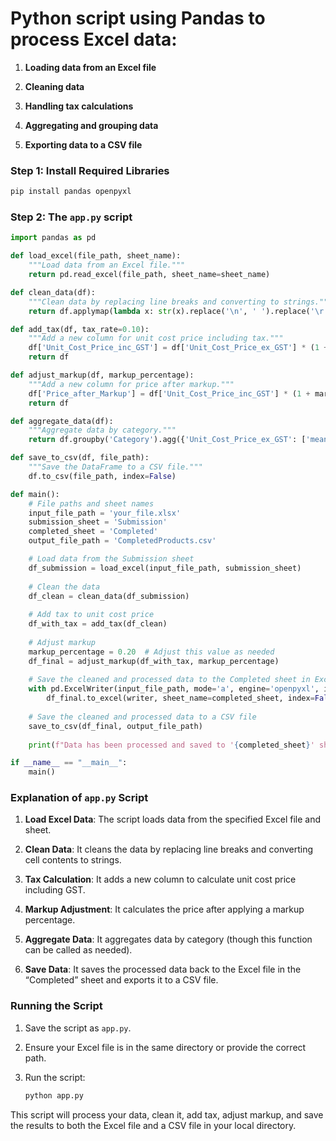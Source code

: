 # Python script using Pandas to process Excel data:

1.  **Loading data from an Excel file**
    
2.  **Cleaning data**
    
3.  **Handling tax calculations**
    
4.  **Aggregating and grouping data**
    
5.  **Exporting data to a CSV file**
    

### Step 1: Install Required Libraries

```sh
pip install pandas openpyxl
```

### Step 2: The `app.py` script


```python
import pandas as pd

def load_excel(file_path, sheet_name):
    """Load data from an Excel file."""
    return pd.read_excel(file_path, sheet_name=sheet_name)

def clean_data(df):
    """Clean data by replacing line breaks and converting to strings."""
    return df.applymap(lambda x: str(x).replace('\n', ' ').replace('\r', ' ') if isinstance(x, str) else x)

def add_tax(df, tax_rate=0.10):
    """Add a new column for unit cost price including tax."""
    df['Unit_Cost_Price_inc_GST'] = df['Unit_Cost_Price_ex_GST'] * (1 + tax_rate)
    return df

def adjust_markup(df, markup_percentage):
    """Add a new column for price after markup."""
    df['Price_after_Markup'] = df['Unit_Cost_Price_inc_GST'] * (1 + markup_percentage)
    return df

def aggregate_data(df):
    """Aggregate data by category."""
    return df.groupby('Category').agg({'Unit_Cost_Price_ex_GST': ['mean', 'sum'], 'Stock_Qty': 'mean'})

def save_to_csv(df, file_path):
    """Save the DataFrame to a CSV file."""
    df.to_csv(file_path, index=False)

def main():
    # File paths and sheet names
    input_file_path = 'your_file.xlsx'
    submission_sheet = 'Submission'
    completed_sheet = 'Completed'
    output_file_path = 'CompletedProducts.csv'

    # Load data from the Submission sheet
    df_submission = load_excel(input_file_path, submission_sheet)
    
    # Clean the data
    df_clean = clean_data(df_submission)
    
    # Add tax to unit cost price
    df_with_tax = add_tax(df_clean)
    
    # Adjust markup
    markup_percentage = 0.20  # Adjust this value as needed
    df_final = adjust_markup(df_with_tax, markup_percentage)
    
    # Save the cleaned and processed data to the Completed sheet in Excel
    with pd.ExcelWriter(input_file_path, mode='a', engine='openpyxl', if_sheet_exists='replace') as writer:
        df_final.to_excel(writer, sheet_name=completed_sheet, index=False)
    
    # Save the cleaned and processed data to a CSV file
    save_to_csv(df_final, output_file_path)
    
    print(f"Data has been processed and saved to '{completed_sheet}' sheet and '{output_file_path}'")

if __name__ == "__main__":
    main()
```

### Explanation of `app.py` Script

1.  **Load Excel Data**: The script loads data from the specified Excel file and sheet.
    
2.  **Clean Data**: It cleans the data by replacing line breaks and converting cell contents to strings.
    
3.  **Tax Calculation**: It adds a new column to calculate unit cost price including GST.
    
4.  **Markup Adjustment**: It calculates the price after applying a markup percentage.
    
5.  **Aggregate Data**: It aggregates data by category (though this function can be called as needed).
    
6.  **Save Data**: It saves the processed data back to the Excel file in the “Completed” sheet and exports it to a CSV file.
    

### Running the Script

1.  Save the script as `app.py`.
    
2.  Ensure your Excel file is in the same directory or provide the correct path.
    
3.  Run the script:
    
    ```sh
    python app.py
    ```

This script will process your data, clean it, add tax, adjust markup, and save the results to both the Excel file and a CSV file in your local directory.
